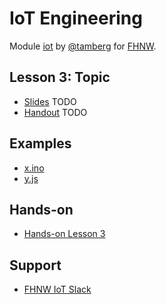 # IoT Engineering
Module [iot](https://www.fhnw.ch/de/studium/module/9280188) by [@tamberg](https://twitter.com/tamberg) for [FHNW](https://www.fhnw.ch/).

## Lesson 3: Topic
- [Slides](http://www.tamberg.org/fhnw/2019/IoT03Topic.pdf) TODO
- [Handout](http://www.tamberg.org/fhnw/2019/IoT03TopicHandout.pdf) TODO

## Examples
- [x.ino](x.ino)
- [y.js](y.js)

## Hands-on
- [Hands-on Lesson 3](../../../../fhnw-iot-work-03/blob/master/README.md)

## Support
- [FHNW IoT Slack](https://fhnw-iot.slack.com/)
